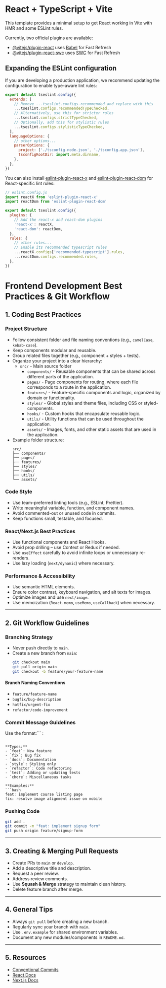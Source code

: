 # React + TypeScript + Vite

This template provides a minimal setup to get React working in Vite with HMR and some ESLint rules.

Currently, two official plugins are available:

- [@vitejs/plugin-react](https://github.com/vitejs/vite-plugin-react/blob/main/packages/plugin-react/README.md) uses [Babel](https://babeljs.io/) for Fast Refresh
- [@vitejs/plugin-react-swc](https://github.com/vitejs/vite-plugin-react-swc) uses [SWC](https://swc.rs/) for Fast Refresh

## Expanding the ESLint configuration

If you are developing a production application, we recommend updating the configuration to enable type-aware lint rules:

```js
export default tseslint.config({
  extends: [
    // Remove ...tseslint.configs.recommended and replace with this
    ...tseslint.configs.recommendedTypeChecked,
    // Alternatively, use this for stricter rules
    ...tseslint.configs.strictTypeChecked,
    // Optionally, add this for stylistic rules
    ...tseslint.configs.stylisticTypeChecked,
  ],
  languageOptions: {
    // other options...
    parserOptions: {
      project: ['./tsconfig.node.json', './tsconfig.app.json'],
      tsconfigRootDir: import.meta.dirname,
    },
  },
})
```

You can also install [eslint-plugin-react-x](https://github.com/Rel1cx/eslint-react/tree/main/packages/plugins/eslint-plugin-react-x) and [eslint-plugin-react-dom](https://github.com/Rel1cx/eslint-react/tree/main/packages/plugins/eslint-plugin-react-dom) for React-specific lint rules:

```js
// eslint.config.js
import reactX from 'eslint-plugin-react-x'
import reactDom from 'eslint-plugin-react-dom'

export default tseslint.config({
  plugins: {
    // Add the react-x and react-dom plugins
    'react-x': reactX,
    'react-dom': reactDom,
  },
  rules: {
    // other rules...
    // Enable its recommended typescript rules
    ...reactX.configs['recommended-typescript'].rules,
    ...reactDom.configs.recommended.rules,
  },
})
```

# Frontend Development Best Practices & Git Workflow

## 1. Coding Best Practices

### Project Structure
- Follow consistent folder and file naming conventions (e.g., `camelCase`, `kebab-case`).
- Keep components modular and reusable.
- Group related files together (e.g., component + styles + tests).
- Organize your project into a clear hierarchy:
  - `src/` - Main source folder
    - `components/` - Reusable components that can be shared across different parts of the application.
    - `pages/` - Page components for routing, where each file corresponds to a route in the application.
    - `features/` - Feature-specific components and logic, organized by domain or functionality.
    - `styles/` - Global styles and theme files, including CSS or styled-components.
    - `hooks/` - Custom hooks that encapsulate reusable logic.
    - `utils/` - Utility functions that can be used throughout the application.
    - `assets/` - Images, fonts, and other static assets that are used in the application.
- Example folder structure:
  ```
  src/
  ├── components/
  ├── pages/
  ├── features/
  ├── styles/
  ├── hooks/
  ├── utils/
  └── assets/
  ```

### Code Style
- Use team-preferred linting tools (e.g., ESLint, Prettier).
- Write meaningful variable, function, and component names.
- Avoid commented-out or unused code in commits.
- Keep functions small, testable, and focused.

### React/Next.js Best Practices
- Use functional components and React Hooks.
- Avoid prop drilling – use Context or Redux if needed.
- Use `useEffect` carefully to avoid infinite loops or unnecessary re-renders.
- Use lazy loading (`next/dynamic`) where necessary.

### Performance & Accessibility
- Use semantic HTML elements.
- Ensure color contrast, keyboard navigation, and alt texts for images.
- Optimize images and use `next/image`.
- Use memoization (`React.memo`, `useMemo`, `useCallback`) when necessary.

---

## 2. Git Workflow Guidelines

### Branching Strategy
- Never push directly to `main`.
- Create a new branch from `main`:
  ```bash
  git checkout main
  git pull origin main
  git checkout -b feature/your-feature-name
  ```

#### Branch Naming Conventions
- `feature/feature-name`
- `bugfix/bug-description`
- `hotfix/urgent-fix`
- `refactor/code-improvement`

### Commit Message Guidelines

Use the format:```
<type>: <short description>
```

**Types:**
- `feat`: New feature
- `fix`: Bug fix
- `docs`: Documentation
- `style`: Styling only
- `refactor`: Code refactoring
- `test`: Adding or updating tests
- `chore`: Miscellaneous tasks

**Examples:**
```bash
feat: implement course listing page
fix: resolve image alignment issue on mobile
```

### Pushing Code
```bash
git add .
git commit -m "feat: implement signup form"
git push origin feature/signup-form
```

---

## 3. Creating & Merging Pull Requests

- Create PRs to `main` or `develop`.
- Add a descriptive title and description.
- Request a peer review.
- Address review comments.
- Use **Squash & Merge** strategy to maintain clean history.
- Delete feature branch after merge.

---

## 4. General Tips

- Always `git pull` before creating a new branch.
- Regularly sync your branch with `main`.
- Use `.env.example` for shared environment variables.
- Document any new modules/components in `README.md`.

---

## 5. Resources

- [Conventional Commits](https://www.conventionalcommits.org/)
- [React Docs](https://react.dev/)
- [Next.js Docs](https://nextjs.org/docs)

